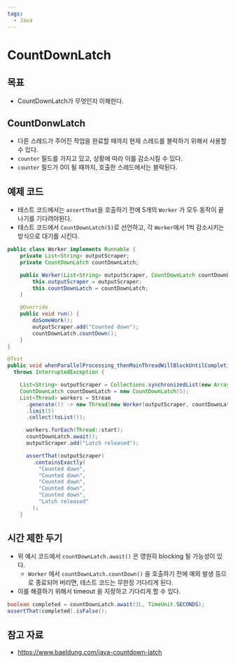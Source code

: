 ```yaml
---
tags:
  - Java
---
```

# CountDownLatch

## 목표

- CountDownLatch가 무엇인지 이해한다.

## CountDonwLatch

- 다른 스레드가 주어진 작업을 완료할 때까지 현재 스레드를 블락하기 위해서 사용할 수 있다.
- `counter` 필드를 가지고 있고, 상황에 따라 이를 감소시킬 수 있다.
- `counter` 필드가 0이 될 때까지, 호출한 스레드에서는 블락된다.

## 예제 코드

- 테스트 코드에서는 `assertThat`을 호출하기 전에 5개의 `Worker` 가 모두 동작이 끝나기를 기다려야된다.
- 테스트 코드에서 `CountDownLatch(5)`로 선언하고, 각 `Worker`에서 1씩 감소시키는 방식으로 대기를 시킨다.

```java
public class Worker implements Runnable {
    private List<String> outputScraper;
    private CountDownLatch countDownLatch;

    public Worker(List<String> outputScraper, CountDownLatch countDownLatch) {
        this.outputScraper = outputScraper;
        this.countDownLatch = countDownLatch;
    }

    @Override
    public void run() {
        doSomeWork();
        outputScraper.add("Counted down");
        countDownLatch.countDown();
    }
}
```

```java
@Test
public void whenParallelProcessing_thenMainThreadWillBlockUntilCompletion()
  throws InterruptedException {

    List<String> outputScraper = Collections.synchronizedList(new ArrayList<>());
    CountDownLatch countDownLatch = new CountDownLatch(5);
    List<Thread> workers = Stream
      .generate(() -> new Thread(new Worker(outputScraper, countDownLatch)))
      .limit(5)
      .collect(toList());

      workers.forEach(Thread::start);
      countDownLatch.await(); 
      outputScraper.add("Latch released");

      assertThat(outputScraper)
        .containsExactly(
          "Counted down",
          "Counted down",
          "Counted down",
          "Counted down",
          "Counted down",
          "Latch released"
        );
    }
```

## 시간 제한 두기

- 위 예시 코드에서 `countDownLatch.await()` 은 영원히 blocking 될 가능성이 있다.
	- `Worker` 에서 `countDownLatch.countDown()` 을 호출하기 전에 예외 발생 등으로 종료되어 버리면, 테스트 코드는 무한정 기다리게 된다.
- 이를 해결하기 위해서 timeout 을 지정하고 기다리게 할 수 있다.

```java
boolean completed = countDownLatch.await(3L, TimeUnit.SECONDS);
assertThat(completed).isFalse();
```

## 참고 자료

- https://www.baeldung.com/java-countdown-latch
